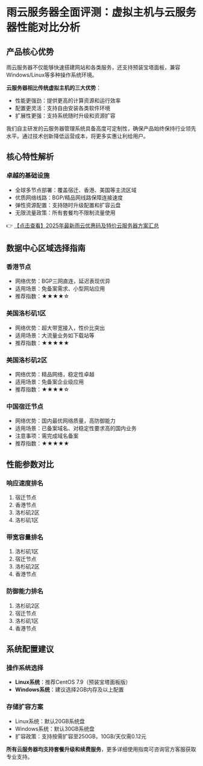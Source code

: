 # 雨云服务器全面评测：虚拟主机与云服务器性能对比分析

## 产品核心优势

雨云服务器不仅能够快速搭建网站和各类服务，还支持预装宝塔面板，兼容Windows/Linux等多种操作系统环境。

**云服务器相比传统虚拟主机的三大优势**：
- 性能更强劲：提供更高的计算资源和运行效率
- 配置更灵活：支持自由安装各类软件环境
- 扩展性更强：支持系统随时升级和资源扩容

我们自主研发的云服务器管理系统具备高度可定制性，确保产品始终保持行业领先水平。通过技术创新降低运营成本，将更多实惠让利给用户。

## 核心特性解析

### 卓越的基础设施
- 全球多节点部署：覆盖宿迁、香港、美国等主流区域
- 优质网络线路：BGP/精品网线路保障连接速度
- 弹性资源配置：支持随时升级配置和扩容云盘
- 无限流量政策：所有套餐均不限制流量使用

👉 [【点击查看】2025年最新雨云优惠码及特价云服务器方案汇总](https://bit.ly/RainYun)

## 数据中心区域选择指南

### 香港节点
- 网络优势：BGP三网直连，延迟表现优异
- 适用场景：免备案需求、小型网站应用
- 推荐指数：★★★★☆

### 美国洛杉矶1区
- 网络优势：超大带宽接入，性价比突出
- 适用场景：大流量业务如下载站等
- 推荐指数：★★★★★

### 美国洛杉矶2区
- 网络优势：精品网络，稳定性卓越
- 适用场景：免备案企业级应用
- 推荐指数：★★★★☆

### 中国宿迁节点
- 网络优势：国内最优网络质量，高防御能力
- 适用场景：已备案域名、对稳定性要求高的国内业务
- 注意事项：需完成域名备案
- 推荐指数：★★★★★

## 性能参数对比

### 响应速度排名
1. 宿迁节点
2. 香港节点
3. 洛杉矶2区
4. 洛杉矶1区

### 带宽容量排名
1. 洛杉矶1区
2. 宿迁节点
3. 洛杉矶2区
4. 香港节点

### 防御能力排名
1. 洛杉矶2区
2. 宿迁节点
3. 洛杉矶1区
4. 香港节点

## 系统配置建议

### 操作系统选择
- **Linux系统**：推荐CentOS 7.9（预装宝塔面板版）
- **Windows系统**：建议选择2GB内存及以上配置

### 存储扩容方案
- Linux系统：默认20GB系统盘
- Windows系统：默认30GB系统盘
- 扩容政策：支持按需扩容至250GB，10GB/天仅需0.12元

**所有云服务器均支持套餐升级和续费服务**，更多详细使用指南可咨询官方客服获取专业支持。